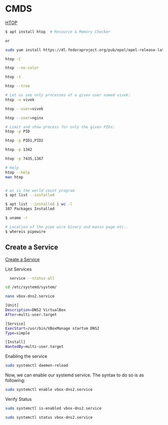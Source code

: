 # CMDS
[HTOP](https://www.cyberciti.biz/faq/how-to-install-htop-on-rhel-8-using-yum/)

```bash
$ apt install htop  # Resource & Memory Checker

or

sudo yum install https://dl.fedoraproject.org/pub/epel/epel-release-latest-8.noarch.rpm

htop -C

htop --no-color

htop -t

htop --tree

# Let us see only processes of a given user named vivek:
htop -u vivek

htop --user=vivek

htop --user=nginx

# Limit and show process for only the given PIDs:
htop -p PID

htop -p PID1,PID2

htop -p 1342

htop -p 7435,1367

# Help
htop --help
man htop


# wc is the world count program
$ apt list --installed 

$ apt list --installed | wc -l 
107 Packages Installed

$ uname -r

# Location of the pipe wire binary and manin page etc..
$ whereis pipewire  
```

## Create a Service
[Create a Service](https://linuxhandbook.com/create-systemd-services/)

List Services
```bash
  service --status-all
```

```bash
cd /etc/systemd/system/

nano vbox-dns2.service
```

```bash
[Unit]
Description=DNS2 VirtualBox  
After=multi-user.target

[Service]
ExecStart=/usr/bin/VBoxManage startvm DNS2
Type=simple

[Install]
WantedBy=multi-user.target
```
Enabling the service
```bash
sudo systemctl daemon-reload
```

Now, we can enable our systemd service. The syntax to do so is as following:
```bash
sudo systemctl enable vbox-dns2.service
```

Verify Status
```bash
sudo systemctl is-enabled vbox-dns2.service
```

```bash
sudo systemctl status vbox-dns2.service
```


